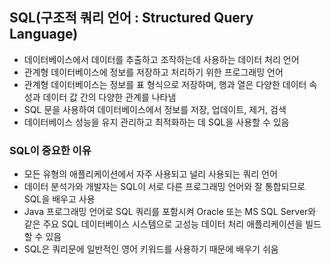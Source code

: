 ## SQL(구조적 쿼리 언어 : Structured Query Language)
- 데이터베이스에서 데이터를 추출하고 조작하는데 사용하는 데이터 처리 언어
- 관계형 데이터베이스에 정보를 저장하고 처리하기 위한 프로그래밍 언어
- 관계형 데이터베이스는 정보를 표 형식으로 저장하며, 행과 열은 다양한 데이터 속성과 데이터 값 간의 다양한 관계를 나타냄
- SQL 문을 사용하여 데이터베이스에서 정보를 저장, 업데이트, 제거, 검색
- 데이터베이스 성능을 유지 관리하고 최적화하는 데 SQL을 사용할 수 있음

### SQL이 중요한 이유
- 모든 유형의 애플리케이션에서 자주 사용되고 널리 사용되는 쿼리 언어
- 데이터 분석가와 개발자는 SQL이 서로 다른 프로그래밍 언어와 잘 통합되므로 SQL을 배우고 사용
- Java 프로그래밍 언어로 SQL 쿼리를 포함시켜 Oracle 또는 MS SQL Server와 같은 주요 SQL 데이터베이스 시스템으로 고성능 데이터 처리 애플리케이션을 빌드할 수 있음
- SQL은 쿼리문에 일반적인 영어 키워드를 사용하기 때문에 배우기 쉬움
